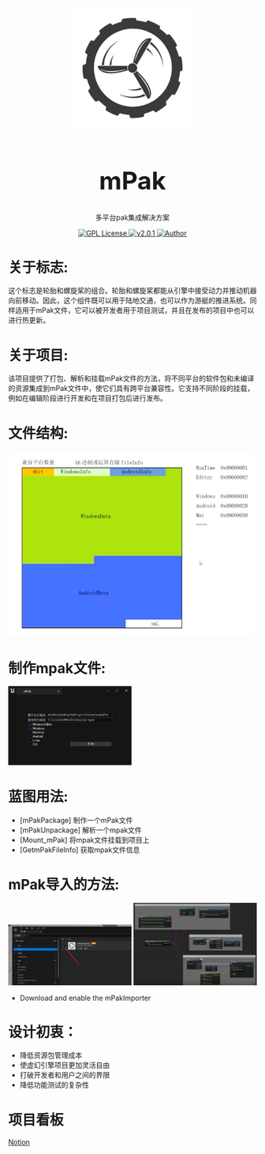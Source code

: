 
<p align="center">
<img src="./img/logo.png" width="250px"></img>
</p>
<h1 align="center" style="font-size:50px;font-weight:bold">mPak</h1>
<p align="center">多平台pak集成解决方案</p>
<p align="center">
    <a href="https://github.com/">
        <img src="https://img.shields.io/badge/license-Apach-blue" alt="GPL License" />
    </a>
    <a href="">
        <img src="https://img.shields.io/badge/version-v2.0.1-green" alt="v2.0.1">
    </a> 
    <a href="https://github.com/BruceAKABear">
        <img src="https://img.shields.io/badge/author-hotMonk-blueviolet" alt="Author">
    </a>
</p>

# 关于标志:
这个标志是轮胎和螺旋桨的组合。轮胎和螺旋桨都能从引擎中接受动力并推动机器向前移动。因此，这个组件既可以用于陆地交通，也可以作为游艇的推进系统。同样适用于mPak文件，它可以被开发者用于项目测试，并且在发布的项目中也可以进行热更新。

# 关于项目:
该项目提供了打包、解析和挂载mPak文件的方法，将不同平台的软件包和未编译的资源集成到mPak文件中，使它们具有跨平台兼容性。它支持不同阶段的挂载，例如在编辑阶段进行开发和在项目打包后进行发布。


# 文件结构:
<img src="./img/FileStructure.jpg" width="500px"></img>


# 制作mpak文件:
 <img src="./img/makeMPak.png" width="250px"></img>

# 蓝图用法:
- [mPakPackage] 制作一个mPak文件
- [mPakUnpackage]  解析一个mpak文件
- [Mount_mPak] 将mpak文件挂载到项目上
- [GetmPakFileInfo] 获取mpak文件信息


# mPak导入的方法:
<img src="./img/mPakImporter.png" width="250px"></img>
<img src="./img/mPakImporter1.png" width="250px"></img>

- Download and enable the mPakImporter



# 设计初衷：
- 降低资源包管理成本
- 使虚幻引擎项目更加灵活自由
- 打破开发者和用户之间的界限
- 降低功能测试的复杂性




# 项目看板


[Notion](https://initt.notion.site/ba7c4c8435f24ca6b2f1bed3c129debf?v=ee1562525cc14542becfd87b8d9620b3&pvs=4m)
